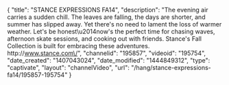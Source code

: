 {
    "title": "STANCE EXPRESSIONS FA14",
    "description": "The evening air carries a sudden chill. The leaves are falling, the days are shorter, and summer has slipped away. Yet there's no need to lament the loss of warmer weather. Let's be honest\u2014now's the perfect time for chasing waves, afternoon skate sessions, and cooking out with friends. Stance's Fall Collection is built for embracing these adventures. http:\/\/www.stance.com\/",
    "channelid": "195857",
    "videoid": "195754",
    "date_created": "1407043024",
    "date_modified": "1444849312",
    "type": "captivate",
    "layout": "channelVideo",
    "url": "\/hang\/stance-expressions-fa14\/195857-195754"
}